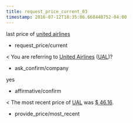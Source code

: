 ```yaml
---
title: request_price_current_03
timestamp: 2016-07-12T18:35:06.668448752-04:00
---
```


last price of [united airlines](company_name)
* request_price/current

< You are referring to [United Airlines](company_name) ([UAL](ticker_symbol))?
* ask_confirm/company

yes
* affirmative/confirm

< The most recent price of [UAL](ticker_symbol) was [$ 46.16](currency/price).
* provide_price/most_recent
